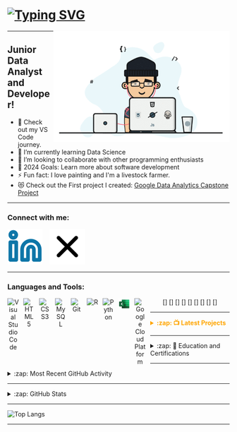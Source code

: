 # [![Typing SVG](https://readme-typing-svg.demolab.com?font=Fira+Code&weight=500&size=30&pause=1000&color=261464A4&center=true&vCenter=true&width=435&lines=Hi%2C+I'm+Brian+Ondiso+%F0%9F%91%8B+)](https://git.io/typing-svg)

<img align="right" alt="coding" width="400" src="https://github.com/brianondiso/brianondiso/blob/main/assets/gif_avator.gif">

---


## Junior Data Analyst and Developer!

- 🔭 Check out my VS Code journey.
- 🌱 I’m currently learning Data Science
- 👯 I’m looking to collaborate with other programming enthusiasts
- 🥅 2024 Goals: Learn more about software development
- ⚡ Fun fact: I love painting and I'm a livestock farmer.
- 😻 Check out the First project I created: [Google Data Analytics Capstone Project](https://github.com/brianondiso/bellabeat_capstone_project)
---
### Connect with me:

[![website](https://github.com/brianondiso/brianondiso/blob/main/assets/linkedin.svg)](https://www.linkedin.com/in/brianondiso/)
&nbsp;&nbsp;
[![website](https://github.com/brianondiso/brianondiso/blob/main/assets/x.svg)](https://twitter.com/2_18_9_1_14)
&nbsp;&nbsp;

---
### Languages and Tools:

<div align="center">
  [<img align="left" alt="Visual Studio Code" width="26px" src="https://cdn.jsdelivr.net/gh/devicons/devicon/icons/vscode/vscode-original.svg" style="padding-right:10px;" />]
  [<img align="left" alt="HTML5" width="26px" src="https://cdn.jsdelivr.net/gh/devicons/devicon/icons/html5/html5-original.svg" style="padding-right:10px;" />]
  [<img align="left" alt="CSS3" width="26px" src="https://cdn.jsdelivr.net/gh/devicons/devicon/icons/css3/css3-original.svg" style="padding-right:10px;" />]
  [<img align="left" alt="MySQL" width="26px" src="https://cdn.jsdelivr.net/gh/devicons/devicon/icons/mysql/mysql-original.svg" style="padding-right:10px;" />]
  [<img align="left" alt="Git" width="26px" src="https://cdn.jsdelivr.net/gh/devicons/devicon/icons/git/git-original.svg" style="padding-right:10px;" />]
  [<img align="left" alt="R" width="26px" src="https://cdn.jsdelivr.net/gh/devicons/devicon/icons/r/r-original.svg" style="padding-right:10px;" />]
  [<img align="left" alt="Python" width="26px" src="https://cdn.jsdelivr.net/gh/devicons/devicon/icons/python/python-original.svg" style="padding-right:10px;" />]
  [<img align="left" alt="Microsoft Excel" width="26px" src="https://github.com/brianondiso/brianondiso/blob/main/new-microsoft-office-icons/no%20shadow/X.png" style="padding-right:10px;" />]
  [<img align="left" alt="Google Cloud Platform" width="26px" src="https://cdn.jsdelivr.net/gh/devicons/devicon/icons/googlecloud/googlecloud-original.svg" style="padding-right:10px;" />]
</div>



---

<details>
  <summary style= "color: orange; font-weight: bold;">:zap: 📺 Latest Projects</summary>
<!-- PROJECTS:START -->
- [Google Data Analystics: Capstone Project!](https://github.com/brianondiso/bellabeat_capstone_project)
- [Next.js Setup with shadcn/ui: Quick Tutorial for Seamless Integration! #shadcn #ui](https://www.youtube.com/watch?v=GNi2fE10LcU)
- [Remix Setup with shadcn/ui: Easy Guide to Enhance Your Project! #shadcn #ui](https://www.youtube.com/watch?v=UmmaFU7qohk)
- [Get Started with  Excel: A Beginner&#39;s Tutorial!]()
<!-- PROJECT:END -->

➡️ [Favourite Youtube video.....](https://youtube.com/codestackr)

</details>

---

<details>
<summary> :zap: 📕 Education and Certifications </summary>

<!-- EDUCATION-AND-CERTIFICATION:START -->

- [Google Data Analytics Professional Certificate, ]()
- [Excel Skills for Business Specialization&amp; Macquarie University](link)
- [Degree in Business Admin with IT Finance Option](https://github.com/brianondiso/brianondiso/blob/main/assets/credentials/degree.png)
- [Meta Database Engineer Professional Certificate; META]()

<!-- EDUCATION-AND-CERTIFICATION:END -->

➡️ [more skills on Linked in....](https://www.linkedin.com/in/brianondiso/details/skills/)

</details>

---

<details>
  <summary>:zap: Most Recent GitHub Activity </summary>

![Summary](https://github-profile-summary-cards.vercel.app/api/cards/profile-details?username=brianondiso&theme=solarized)

<div style="display: flex; justify-content: space-between;">
    <img src="https://github-profile-summary-cards.vercel.app/api/cards/stats?username=brianondiso&theme=solarized" alt="Stats" />
    <img src="https://github-profile-summary-cards.vercel.app/api/cards/repos-per-language?username=brianondiso&theme=solarized" alt="Languages" />
</div>




</details>

<!--START_SECTION:activity-->
<!--END_SECTION:activity-->
---

<details>
  <summary>:zap: GitHub Stats</summary>
  
![Brian Ondiso GitHub stats](https://github-readme-stats.vercel.app/api?username=brianondiso&show_icons=true&theme=transparent)

  </details>

 ---

![Top Langs](https://github-readme-stats.vercel.app/api/top-langs/?username=brianondiso&layout=compact)

---
